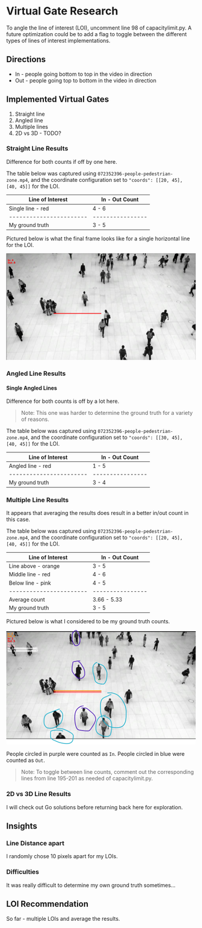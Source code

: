 # Virtual Gate Research

To angle the line of interest (LOI), uncomment line 98 of capacitylimit.py.
A future optimization could be to add a flag to toggle between the different types of lines of interest implementations.

## Directions
- In - people going bottom to top in the video in direction
- Out - people going top to bottom in the video in direction

## Implemented Virtual Gates

1. Straight line
2. Angled line
3. Multiple lines
4. 2D vs 3D - TODO?

### Straight Line Results
Difference for both counts if off by one here.

The table below was captured using `072352396-people-pedestrian-zone.mp4`,
and the coordinate configuration set to `"coords": [[20, 45], [40, 45]]` for the LOI.

| Line of Interest        | In - Out Count |
|-------------------------|----------------|
| Single line - red       | 4 - 6          |
| ----------------------- |----------------|
| My ground truth         | 3 - 5          |

Pictured below is what the final frame looks like for a single horizontal line for the LOI.

![FinalFrame](./doc/images/singleLOI.jpg)

### Angled Line Results

#### Single Angled Lines
Difference for both counts is off by a lot here.
> Note: This one was harder to determine the ground truth for a variety of reasons.

The table below was captured using `072352396-people-pedestrian-zone.mp4`,
and the coordinate configuration set to `"coords": [[30, 45], [40, 45]]` for the LOI.

| Line of Interest        | In - Out Count   |
|-------------------------|------------------|
| Angled line - red       | 1 - 5            |
| ----------------------- | ---------------- |
| My ground truth         | 3 - 4            |

### Multiple Line Results
It appears that averaging the results does result in a better in/out count in this case.

The table below was captured using `072352396-people-pedestrian-zone.mp4`,
and the coordinate configuration set to `"coords": [[20, 45], [40, 45]]` for the LOI.

| Line of Interest      | In - Out Count |
|-----------------------|----------------|
| Line above - orange   | 3 - 5          |
| Middle line - red     | 4 - 6          |
| Below line - pink     | 4 - 5          |
|-----------------------|----------------|
| Average count         | 3.66 - 5.33    |
| My ground truth       | 3 - 5          |

Pictured below is what I considered to be my ground truth counts.

![SamGroundTruth](./doc/images/samGroundTruthMultLOI.jpg)

People circled in purple were counted as `In`.
People circled in blue were counted as `Out`.

> Note: To toggle between line counts, comment out the corresponding lines from line 195-201 as needed of capacitylimit.py.

### 2D vs 3D Line Results
I will check out Go solutions before returning back here for exploration.


## Insights

### Line Distance apart
I randomly chose 10 pixels apart for my LOIs.

### Difficulties
It was really difficult to determine my own ground truth sometimes...

## LOI Recommendation
So far - multiple LOIs and average the results.

